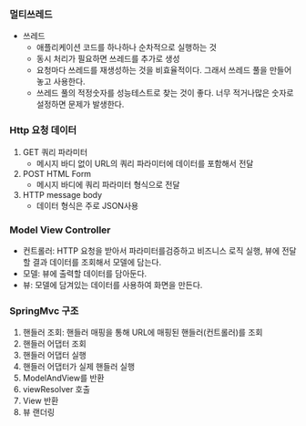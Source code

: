 ### 멀티쓰레드
- 쓰레드
    - 애플리케이션 코드를 하나하나 순차적으로 실행하는 것
    - 동시 처리가 필요하면 쓰레드를 추가로 생성
    - 요청마다 쓰레드를 재생성하는 것을 비효율적이다. 그래서 쓰레드 풀을 만들어 놓고 사용한다.
    - 쓰레드 풀의 적정숫자를 성능테스트로 찾는 것이 좋다. 너무 적거나많은 숫자로 설정하면 문제가 발생한다.

### Http 요청 데이터
1. GET 쿼리 파라미터
    - 메시지 바디 없이 URL의 쿼리 파라미터에 데이터를 포함해서 전달
2. POST HTML Form
    - 메시지 바디에 쿼리 파라미터 형식으로 전달
3. HTTP message body
    - 데이터 형식은 주로 JSON사용

### Model View Controller
- 컨트롤러: HTTP 요청을 받아서 파라미터를검증하고 비즈니스 로직 실행, 뷰에 전달할 결과 데이터를 조회해서 모델에 담는다.
- 모델: 뷰에 출력할 데이터를 담아둔다.
- 뷰: 모델에 담겨있는 데이터를 사용하여 화면을 만든다.

### SpringMvc 구조
1. 핸들러 조회: 핸들러 매핑을 통해 URL에 매핑된 핸들러(컨트롤러)를 조회
2. 핸들러 어댑터 조회
3. 핸들러 어댑터 실행
4. 핸들러 어댑터가 실제 핸들러 실행
5. ModelAndView를 반환
6. viewResolver 호출
7. View 반환
8. 뷰 랜더링